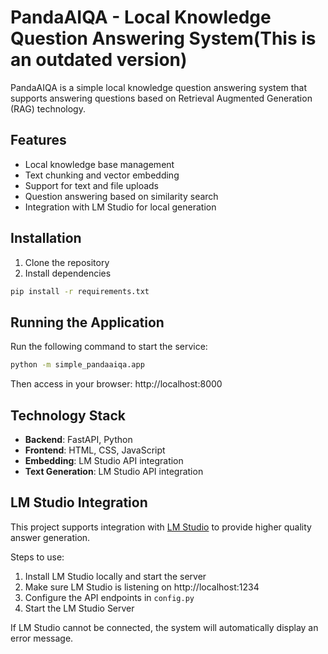 # PandaAIQA - Local Knowledge Question Answering System(This is an outdated version)

PandaAIQA is a simple local knowledge question answering system that supports answering questions based on Retrieval Augmented Generation (RAG) technology.

## Features

- Local knowledge base management
- Text chunking and vector embedding
- Support for text and file uploads
- Question answering based on similarity search
- Integration with LM Studio for local generation

## Installation

1. Clone the repository
2. Install dependencies

```bash
pip install -r requirements.txt
```

## Running the Application

Run the following command to start the service:

```bash
python -m simple_pandaaiqa.app
```

Then access in your browser: http://localhost:8000

## Technology Stack

- **Backend**: FastAPI, Python
- **Frontend**: HTML, CSS, JavaScript
- **Embedding**: LM Studio API integration
- **Text Generation**: LM Studio API integration

## LM Studio Integration

This project supports integration with [LM Studio](https://lmstudio.ai/) to provide higher quality answer generation.

Steps to use:
1. Install LM Studio locally and start the server
2. Make sure LM Studio is listening on http://localhost:1234
3. Configure the API endpoints in `config.py`
4. Start the LM Studio Server

If LM Studio cannot be connected, the system will automatically display an error message.
